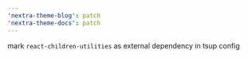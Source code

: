 ```yaml
---
'nextra-theme-blog': patch
'nextra-theme-docs': patch
---
```


mark `react-children-utilities` as external dependency in tsup config

